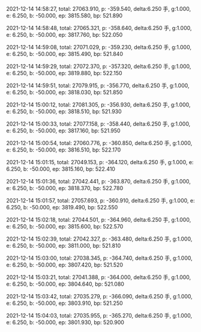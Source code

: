 2021-12-14 14:58:27, total: 27063.910, p: -359.540, delta:6.250 手, g:1.000, e: 6.250, b: -50.000, ep: 3815.580, bp: 521.890

2021-12-14 14:58:48, total: 27065.321, p: -358.640, delta:6.250 手, g:1.000, e: 6.250, b: -50.000, ep: 3817.760, bp: 522.050

2021-12-14 14:59:08, total: 27071.029, p: -359.230, delta:6.250 手, g:1.000, e: 6.250, b: -50.000, ep: 3815.490, bp: 521.840

2021-12-14 14:59:29, total: 27072.370, p: -357.320, delta:6.250 手, g:1.000, e: 6.250, b: -50.000, ep: 3819.880, bp: 522.150

2021-12-14 14:59:51, total: 27079.915, p: -356.770, delta:6.250 手, g:1.000, e: 6.250, b: -50.000, ep: 3818.030, bp: 521.850

2021-12-14 15:00:12, total: 27081.305, p: -356.930, delta:6.250 手, g:1.000, e: 6.250, b: -50.000, ep: 3818.510, bp: 521.930

2021-12-14 15:00:33, total: 27077.158, p: -358.440, delta:6.250 手, g:1.000, e: 6.250, b: -50.000, ep: 3817.160, bp: 521.950

2021-12-14 15:00:54, total: 27060.776, p: -360.850, delta:6.250 手, g:1.000, e: 6.250, b: -50.000, ep: 3816.510, bp: 522.170

2021-12-14 15:01:15, total: 27049.153, p: -364.120, delta:6.250 手, g:1.000, e: 6.250, b: -50.000, ep: 3815.160, bp: 522.410

2021-12-14 15:01:36, total: 27042.441, p: -363.870, delta:6.250 手, g:1.000, e: 6.250, b: -50.000, ep: 3818.370, bp: 522.780

2021-12-14 15:01:57, total: 27057.693, p: -360.910, delta:6.250 手, g:1.000, e: 6.250, b: -50.000, ep: 3819.490, bp: 522.550

2021-12-14 15:02:18, total: 27044.501, p: -364.960, delta:6.250 手, g:1.000, e: 6.250, b: -50.000, ep: 3815.600, bp: 522.570

2021-12-14 15:02:39, total: 27042.327, p: -363.480, delta:6.250 手, g:1.000, e: 6.250, b: -50.000, ep: 3811.000, bp: 521.810

2021-12-14 15:03:00, total: 27038.345, p: -364.740, delta:6.250 手, g:1.000, e: 6.250, b: -50.000, ep: 3807.420, bp: 521.520

2021-12-14 15:03:21, total: 27041.388, p: -364.000, delta:6.250 手, g:1.000, e: 6.250, b: -50.000, ep: 3804.640, bp: 521.080

2021-12-14 15:03:42, total: 27035.279, p: -366.090, delta:6.250 手, g:1.000, e: 6.250, b: -50.000, ep: 3803.910, bp: 521.250

2021-12-14 15:04:03, total: 27035.955, p: -365.270, delta:6.250 手, g:1.000, e: 6.250, b: -50.000, ep: 3801.930, bp: 520.900